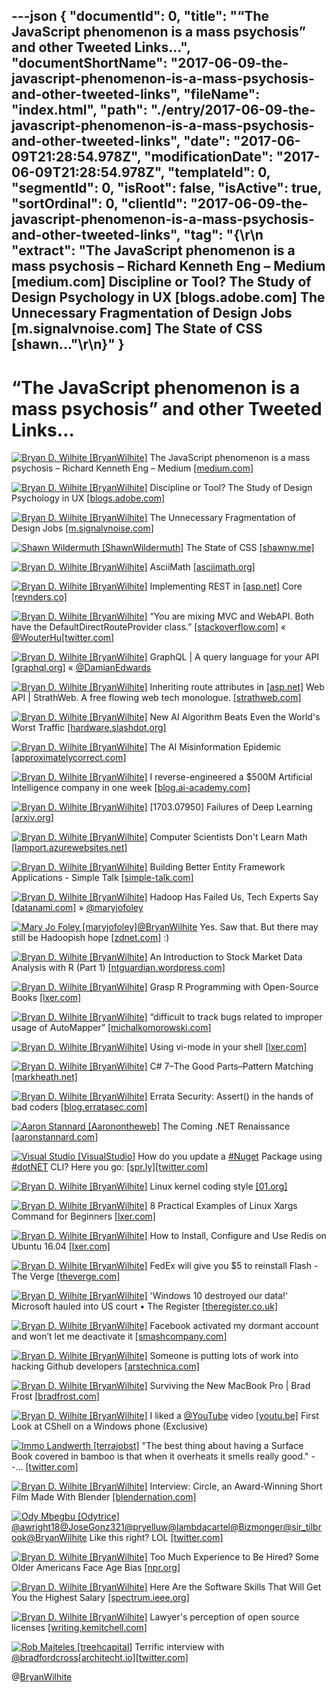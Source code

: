 ---json
{
  "documentId": 0,
  "title": "“The JavaScript phenomenon is a mass psychosis” and other Tweeted Links…",
  "documentShortName": "2017-06-09-the-javascript-phenomenon-is-a-mass-psychosis-and-other-tweeted-links",
  "fileName": "index.html",
  "path": "./entry/2017-06-09-the-javascript-phenomenon-is-a-mass-psychosis-and-other-tweeted-links",
  "date": "2017-06-09T21:28:54.978Z",
  "modificationDate": "2017-06-09T21:28:54.978Z",
  "templateId": 0,
  "segmentId": 0,
  "isRoot": false,
  "isActive": true,
  "sortOrdinal": 0,
  "clientId": "2017-06-09-the-javascript-phenomenon-is-a-mass-psychosis-and-other-tweeted-links",
  "tag": "{\r\n  \"extract\": \"The JavaScript phenomenon is a mass psychosis – Richard Kenneth Eng – Medium [medium.com] Discipline or Tool? The Study of Design Psychology in UX [blogs.adobe.com] The Unnecessary Fragmentation of Design Jobs [m.signalvnoise.com] The State of CSS [shawn...\"\r\n}"
}
---

# “The JavaScript phenomenon is a mass psychosis” and other Tweeted Links…

[<img alt="Bryan D. Wilhite [BryanWilhite]" src="https://songhay.blob.core.windows.net/shared-social-twitter/BryanWilhite.jpeg">](http://songhayblog.azurewebsites.net/ "Bryan D. Wilhite [BryanWilhite]") The JavaScript phenomenon is a mass psychosis – Richard Kenneth Eng – Medium [[medium.com]](https://medium.com/@richardeng/the-javascript-phenomenon-is-a-mass-psychosis-57adebb09359)

[<img alt="Bryan D. Wilhite [BryanWilhite]" src="https://songhay.blob.core.windows.net/shared-social-twitter/BryanWilhite.jpeg">](http://songhayblog.azurewebsites.net/ "Bryan D. Wilhite [BryanWilhite]") Discipline or Tool? The Study of Design Psychology in UX [[blogs.adobe.com]](http://blogs.adobe.com/creativecloud/discipline-or-tool-the-study-of-design-psychology-in-ux)

[<img alt="Bryan D. Wilhite [BryanWilhite]" src="https://songhay.blob.core.windows.net/shared-social-twitter/BryanWilhite.jpeg">](http://songhayblog.azurewebsites.net/ "Bryan D. Wilhite [BryanWilhite]") The Unnecessary Fragmentation of Design Jobs [[m.signalvnoise.com]](https://m.signalvnoise.com/the-unnecessary-fragmentation-of-design-jobs-d5b9c8621082?source=rss----668e14b18fb1---4)

[<img alt="Shawn Wildermuth [ShawnWildermuth]" src="https://songhay.blob.core.windows.net/shared-social-twitter/ShawnWildermuth.jpg">](http://wildermuth.com/ "Shawn Wildermuth [ShawnWildermuth]") The State of CSS [[shawnw.me]](http://shawnw.me/2rEcYXM)

[<img alt="Bryan D. Wilhite [BryanWilhite]" src="https://songhay.blob.core.windows.net/shared-social-twitter/BryanWilhite.jpeg">](http://songhayblog.azurewebsites.net/ "Bryan D. Wilhite [BryanWilhite]") AsciiMath [[asciimath.org]](http://asciimath.org/)

[<img alt="Bryan D. Wilhite [BryanWilhite]" src="https://songhay.blob.core.windows.net/shared-social-twitter/BryanWilhite.jpeg">](http://songhayblog.azurewebsites.net/ "Bryan D. Wilhite [BryanWilhite]") Implementing REST in [[asp.net]](http://ASP.NET) Core [[reynders.co]](http://reynders.co/implementing-rest-in-asp-net-core/)

[<img alt="Bryan D. Wilhite [BryanWilhite]" src="https://songhay.blob.core.windows.net/shared-social-twitter/BryanWilhite.jpeg">](http://songhayblog.azurewebsites.net/ "Bryan D. Wilhite [BryanWilhite]") “You are mixing MVC and WebAPI. Both have the DefaultDirectRouteProvider class.” [[stackoverflow.com]](http://stackoverflow.com/questions/31062931/asp-net-web-api-extending-defaultdirectrouteprovider) « [@WouterHu](http://twitter.com/WouterHu)[[twitter.com]](https://twitter.com/BryanWilhite/status/870311585524350976/photo/1)

[<img alt="Bryan D. Wilhite [BryanWilhite]" src="https://songhay.blob.core.windows.net/shared-social-twitter/BryanWilhite.jpeg">](http://songhayblog.azurewebsites.net/ "Bryan D. Wilhite [BryanWilhite]") GraphQL | A query language for your API [[graphql.org]](http://graphql.org/) « [@DamianEdwards](http://twitter.com/DamianEdwards)

[<img alt="Bryan D. Wilhite [BryanWilhite]" src="https://songhay.blob.core.windows.net/shared-social-twitter/BryanWilhite.jpeg">](http://songhayblog.azurewebsites.net/ "Bryan D. Wilhite [BryanWilhite]") Inheriting route attributes in [[asp.net]](http://ASP.NET) Web API | StrathWeb. A free flowing web tech monologue. [[strathweb.com]](http://www.strathweb.com/2016/06/inheriting-route-attributes-in-asp-net-web-api/)

[<img alt="Bryan D. Wilhite [BryanWilhite]" src="https://songhay.blob.core.windows.net/shared-social-twitter/BryanWilhite.jpeg">](http://songhayblog.azurewebsites.net/ "Bryan D. Wilhite [BryanWilhite]") New AI Algorithm Beats Even the World's Worst Traffic [[hardware.slashdot.org]](https://hardware.slashdot.org/story/17/03/27/2315253/new-ai-algorithm-beats-even-the-worlds-worst-traffic?utm_source=feedly1.0mainlinkanon&utm_medium=feed)

[<img alt="Bryan D. Wilhite [BryanWilhite]" src="https://songhay.blob.core.windows.net/shared-social-twitter/BryanWilhite.jpeg">](http://songhayblog.azurewebsites.net/ "Bryan D. Wilhite [BryanWilhite]") The AI Misinformation Epidemic [[approximatelycorrect.com]](http://approximatelycorrect.com/2017/03/28/the-ai-misinformation-epidemic/)

[<img alt="Bryan D. Wilhite [BryanWilhite]" src="https://songhay.blob.core.windows.net/shared-social-twitter/BryanWilhite.jpeg">](http://songhayblog.azurewebsites.net/ "Bryan D. Wilhite [BryanWilhite]") I reverse-engineered a $500M Artificial Intelligence company in one week [[blog.ai-academy.com]](https://blog.ai-academy.com/i-reverse-engineered-a-500m-artificial-intelligence-company-in-one-week-heres-the-full-story-d067cef99e1c)

[<img alt="Bryan D. Wilhite [BryanWilhite]" src="https://songhay.blob.core.windows.net/shared-social-twitter/BryanWilhite.jpeg">](http://songhayblog.azurewebsites.net/ "Bryan D. Wilhite [BryanWilhite]") [1703.07950] Failures of Deep Learning [[arxiv.org]](https://arxiv.org/abs/1703.07950)

[<img alt="Bryan D. Wilhite [BryanWilhite]" src="https://songhay.blob.core.windows.net/shared-social-twitter/BryanWilhite.jpeg">](http://songhayblog.azurewebsites.net/ "Bryan D. Wilhite [BryanWilhite]") Computer Scientists Don't Learn Math [[lamport.azurewebsites.net]](http://lamport.azurewebsites.net/tla/math-knowledge.html)

[<img alt="Bryan D. Wilhite [BryanWilhite]" src="https://songhay.blob.core.windows.net/shared-social-twitter/BryanWilhite.jpeg">](http://songhayblog.azurewebsites.net/ "Bryan D. Wilhite [BryanWilhite]") Building Better Entity Framework Applications - Simple Talk [[simple-talk.com]](https://www.simple-talk.com/dotnet/net-development/building-better-entity-framework-applications/)

[<img alt="Bryan D. Wilhite [BryanWilhite]" src="https://songhay.blob.core.windows.net/shared-social-twitter/BryanWilhite.jpeg">](http://songhayblog.azurewebsites.net/ "Bryan D. Wilhite [BryanWilhite]") Hadoop Has Failed Us, Tech Experts Say [[datanami.com]](https://www.datanami.com/2017/03/13/hadoop-failed-us-tech-experts-say/) » [@maryjofoley](http://twitter.com/maryjofoley)

[<img alt="Mary Jo Foley [maryjofoley]" src="https://songhay.blob.core.windows.net/shared-social-twitter/maryjofoley.png">](http://blogs.zdnet.com/microsoft "Mary Jo Foley [maryjofoley]")[@BryanWilhite](http://twitter.com/BryanWilhite) Yes. Saw that. But there may still be Hadoopish hope [[zdnet.com]](http://www.zdnet.com/article/artificial-intelligence-on-hadoop/) :)

[<img alt="Bryan D. Wilhite [BryanWilhite]" src="https://songhay.blob.core.windows.net/shared-social-twitter/BryanWilhite.jpeg">](http://songhayblog.azurewebsites.net/ "Bryan D. Wilhite [BryanWilhite]") An Introduction to Stock Market Data Analysis with R (Part 1) [[ntguardian.wordpress.com]](https://ntguardian.wordpress.com/2017/03/27/introduction-stock-market-data-r-1/)

[<img alt="Bryan D. Wilhite [BryanWilhite]" src="https://songhay.blob.core.windows.net/shared-social-twitter/BryanWilhite.jpeg">](http://songhayblog.azurewebsites.net/ "Bryan D. Wilhite [BryanWilhite]") Grasp R Programming with Open-Source Books [[lxer.com]](http://lxer.com/module/newswire/ext_link.php?rid=240614)

[<img alt="Bryan D. Wilhite [BryanWilhite]" src="https://songhay.blob.core.windows.net/shared-social-twitter/BryanWilhite.jpeg">](http://songhayblog.azurewebsites.net/ "Bryan D. Wilhite [BryanWilhite]") “difficult to track bugs related to improper usage of AutoMapper” [[michalkomorowski.com]](http://www.michalkomorowski.com/2017/03/report-from-battlefield-10-fuck-up-with.html)

[<img alt="Bryan D. Wilhite [BryanWilhite]" src="https://songhay.blob.core.windows.net/shared-social-twitter/BryanWilhite.jpeg">](http://songhayblog.azurewebsites.net/ "Bryan D. Wilhite [BryanWilhite]") Using vi-mode in your shell [[lxer.com]](http://lxer.com/module/newswire/ext_link.php?rid=240566)

[<img alt="Bryan D. Wilhite [BryanWilhite]" src="https://songhay.blob.core.windows.net/shared-social-twitter/BryanWilhite.jpeg">](http://songhayblog.azurewebsites.net/ "Bryan D. Wilhite [BryanWilhite]") C# 7–The Good Parts–Pattern Matching [[markheath.net]](http://markheath.net/post/csharp-7-pattern-matching)

[<img alt="Bryan D. Wilhite [BryanWilhite]" src="https://songhay.blob.core.windows.net/shared-social-twitter/BryanWilhite.jpeg">](http://songhayblog.azurewebsites.net/ "Bryan D. Wilhite [BryanWilhite]") Errata Security: Assert() in the hands of bad coders [[blog.erratasec.com]](http://blog.erratasec.com/2017/03/assert-in-hands-of-bad-coders.html#.WNqv10nyu1g)

[<img alt="Aaron Stannard [Aaronontheweb]" src="https://songhay.blob.core.windows.net/shared-social-twitter/Aaronontheweb.jpg">](http://www.aaronstannard.com/ "Aaron Stannard [Aaronontheweb]") The Coming .NET Renaissance [[aaronstannard.com]](http://www.aaronstannard.com/the-coming-dotnet-reinassance/)

[<img alt="Visual Studio [VisualStudio]" src="https://songhay.blob.core.windows.net/shared-social-twitter/VisualStudio.jpg">](http://www.visualstudio.com/ "Visual Studio [VisualStudio]") How do you update a [#Nuget](http://twitter.com/search?q=%23Nuget) Package using [#dotNET](http://twitter.com/search?q=%23dotNET) CLI? Here you go: [[spr.ly]](http://spr.ly/60178Ytjh)[[twitter.com]](https://twitter.com/VisualStudio/status/871845589025267712/photo/1)

[<img alt="Bryan D. Wilhite [BryanWilhite]" src="https://songhay.blob.core.windows.net/shared-social-twitter/BryanWilhite.jpeg">](http://songhayblog.azurewebsites.net/ "Bryan D. Wilhite [BryanWilhite]") Linux kernel coding style [[01.org]](https://01.org/linuxgraphics/gfx-docs/drm/process/coding-style.html)

[<img alt="Bryan D. Wilhite [BryanWilhite]" src="https://songhay.blob.core.windows.net/shared-social-twitter/BryanWilhite.jpeg">](http://songhayblog.azurewebsites.net/ "Bryan D. Wilhite [BryanWilhite]") 8 Practical Examples of Linux Xargs Command for Beginners [[lxer.com]](http://lxer.com/module/newswire/ext_link.php?rid=240578)

[<img alt="Bryan D. Wilhite [BryanWilhite]" src="https://songhay.blob.core.windows.net/shared-social-twitter/BryanWilhite.jpeg">](http://songhayblog.azurewebsites.net/ "Bryan D. Wilhite [BryanWilhite]") How to Install, Configure and Use Redis on Ubuntu 16.04 [[lxer.com]](http://lxer.com/module/newswire/ext_link.php?rid=240656)

[<img alt="Bryan D. Wilhite [BryanWilhite]" src="https://songhay.blob.core.windows.net/shared-social-twitter/BryanWilhite.jpeg">](http://songhayblog.azurewebsites.net/ "Bryan D. Wilhite [BryanWilhite]") FedEx will give you $5 to reinstall Flash - The Verge [[theverge.com]](http://www.theverge.com/2017/3/24/15052286/fedex-adobe-flash-five-dollar-discount-print-orders)

[<img alt="Bryan D. Wilhite [BryanWilhite]" src="https://songhay.blob.core.windows.net/shared-social-twitter/BryanWilhite.jpeg">](http://songhayblog.azurewebsites.net/ "Bryan D. Wilhite [BryanWilhite]") 'Windows 10 destroyed our data!' Microsoft hauled into US court • The Register [[theregister.co.uk]](https://www.theregister.co.uk/2017/03/24/microsoft_windows_10_update/)

[<img alt="Bryan D. Wilhite [BryanWilhite]" src="https://songhay.blob.core.windows.net/shared-social-twitter/BryanWilhite.jpeg">](http://songhayblog.azurewebsites.net/ "Bryan D. Wilhite [BryanWilhite]") Facebook activated my dormant account and won’t let me deactivate it [[smashcompany.com]](http://www.smashcompany.com/philosophy/facebook-activated-my-dormant-account-and-it-wont-let-me-deactivate-it)

[<img alt="Bryan D. Wilhite [BryanWilhite]" src="https://songhay.blob.core.windows.net/shared-social-twitter/BryanWilhite.jpeg">](http://songhayblog.azurewebsites.net/ "Bryan D. Wilhite [BryanWilhite]") Someone is putting lots of work into hacking Github developers [[arstechnica.com]](https://arstechnica.com/security/2017/03/someone-is-putting-lots-of-work-into-hacking-github-developers/)

[<img alt="Bryan D. Wilhite [BryanWilhite]" src="https://songhay.blob.core.windows.net/shared-social-twitter/BryanWilhite.jpeg">](http://songhayblog.azurewebsites.net/ "Bryan D. Wilhite [BryanWilhite]") Surviving the New MacBook Pro | Brad Frost [[bradfrost.com]](http://bradfrost.com/blog/post/surviving-the-new-macbook-pro/)

[<img alt="Bryan D. Wilhite [BryanWilhite]" src="https://songhay.blob.core.windows.net/shared-social-twitter/BryanWilhite.jpeg">](http://songhayblog.azurewebsites.net/ "Bryan D. Wilhite [BryanWilhite]") I liked a [@YouTube](http://twitter.com/YouTube) video [[youtu.be]](http://youtu.be/YNxtMtlrm6U?a) First Look at CShell on a Windows phone (Exclusive)

[<img alt="Immo Landwerth [terrajobst]" src="https://songhay.blob.core.windows.net/shared-social-twitter/terrajobst.jpg">](http://immo.landwerth.net/ "Immo Landwerth [terrajobst]") "The best thing about having a Surface Book covered in bamboo is that when it overheats it smells really good." --… [[twitter.com]](https://twitter.com/i/web/status/872219685202255872)

[<img alt="Bryan D. Wilhite [BryanWilhite]" src="https://songhay.blob.core.windows.net/shared-social-twitter/BryanWilhite.jpeg">](http://songhayblog.azurewebsites.net/ "Bryan D. Wilhite [BryanWilhite]") Interview: Circle, an Award-Winning Short Film Made With Blender [[blendernation.com]](https://www.blendernation.com/2017/03/25/interview-circle-award-winning-short-film-made-blender/)

[<img alt="Ody Mbegbu [Odytrice]" src="https://songhay.blob.core.windows.net/shared-social-twitter/Odytrice.jpg">](https://medium.com/@odytrice "Ody Mbegbu [Odytrice]")[@awright18](http://twitter.com/awright18)[@JoseGonz321](http://twitter.com/JoseGonz321)[@pryelluw](http://twitter.com/pryelluw)[@lambdacartel](http://twitter.com/lambdacartel)[@Bizmonger](http://twitter.com/Bizmonger)[@sir_tilbrook](http://twitter.com/sir_tilbrook)[@BryanWilhite](http://twitter.com/BryanWilhite) Like this right? LOL [[twitter.com]](https://twitter.com/Odytrice/status/870362339069104128/photo/1)

[<img alt="Bryan D. Wilhite [BryanWilhite]" src="https://songhay.blob.core.windows.net/shared-social-twitter/BryanWilhite.jpeg">](http://songhayblog.azurewebsites.net/ "Bryan D. Wilhite [BryanWilhite]") Too Much Experience to Be Hired? Some Older Americans Face Age Bias [[npr.org]](http://www.npr.org/2017/03/24/521266749/too-much-experience-to-be-hired-some-older-americans-face-age-bias)

[<img alt="Bryan D. Wilhite [BryanWilhite]" src="https://songhay.blob.core.windows.net/shared-social-twitter/BryanWilhite.jpeg">](http://songhayblog.azurewebsites.net/ "Bryan D. Wilhite [BryanWilhite]") Here Are the Software Skills That Will Get You the Highest Salary [[spectrum.ieee.org]](http://spectrum.ieee.org/view-from-the-valley/at-work/tech-careers/what-software-skills-will-get-you-the-highest-salary)

[<img alt="Bryan D. Wilhite [BryanWilhite]" src="https://songhay.blob.core.windows.net/shared-social-twitter/BryanWilhite.jpeg">](http://songhayblog.azurewebsites.net/ "Bryan D. Wilhite [BryanWilhite]") Lawyer's perception of open source licenses [[writing.kemitchell.com]](https://writing.kemitchell.com/2017/03/29/OSS-Business-Perception-Report.html#)

[<img alt="Rob Majteles [treehcapital]" src="https://songhay.blob.core.windows.net/shared-social-twitter/treehcapital.jpg">](http://www.treehousecapital.com/ "Rob Majteles [treehcapital]") Terrific interview with [@bradfordcross](http://twitter.com/bradfordcross)[[architecht.io]](https://architecht.io/bradford-cross-on-fintech-automation-bot-overload-and-how-to-build-an-ai-startup-dd8abdffbfb8)[[twitter.com]](https://twitter.com/treehcapital/status/871754055663484928/photo/1)

@[BryanWilhite](https://twitter.com/BryanWilhite)
